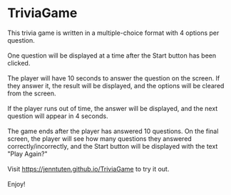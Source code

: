 # TriviaGame
This trivia game is written in a multiple-choice format with 4 options per question.\
\
One question will be displayed at a time after the Start button has been clicked.\
\
The player will have 10 seconds to answer the question on the screen. If they answer it, the result will be displayed, and the options will be cleared from the screen.\
\
If the player runs out of time, the answer will be displayed, and the next question will appear in 4 seconds.\
\
The game ends after the player has answered 10 questions. On the final screen, the player will see how many questions they answered correctly/incorrectly, and the Start button will be displayed with the text "Play Again?"\
\
Visit https://jenntuten.github.io/TriviaGame to try it out.\
\
Enjoy!
